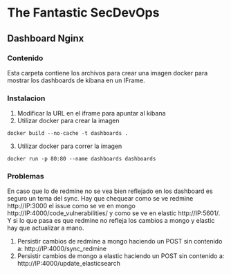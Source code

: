 # The Fantastic SecDevOps
## Dashboard Nginx

### Contenido
Esta carpeta contiene los archivos para crear una imagen docker para mostrar los dashboards de kibana en un IFrame.

### Instalacion
1. Modificar la URL en el iframe para apuntar al kibana
2. Utilizar docker para crear la imagen
```
docker build --no-cache -t dashboards .
```
3. Utilizar docker para correr la imagen
```
docker run -p 80:80 --name dashboards dashboards
```

### Problemas
En caso que lo de redmine no se vea bien reflejado en los dashboard es seguro un tema del sync. Hay que chequear como se ve redmine http://IP:3000 el issue como se ve en mongo http://IP:4000/code_vulnerabilities/ y como se ve en elastic http://IP:5601/. Y si lo que pasa es que redmine no refleja los cambios a mongo y elastic hay que actualizar a mano.
1. Persistir cambios de redmine a mongo haciendo un POST sin contenido a: http://IP:4000/sync_redmine
2. Persistir cambios de mongo a elastic haciendo un POST sin contenido a: http://IP:4000/update_elasticsearch
